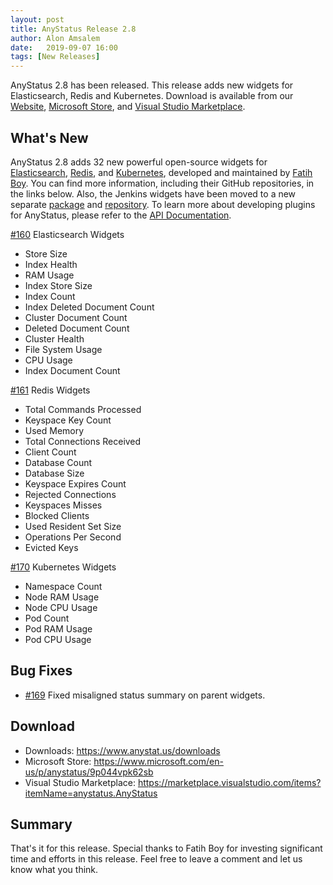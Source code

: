 ```yaml
---
layout: post
title: AnyStatus Release 2.8
author: Alon Amsalem
date:   2019-09-07 16:00
tags: [New Releases]
---
```


AnyStatus 2.8 has been released. This release adds new widgets for Elasticsearch, Redis and Kubernetes. Download is available from our [Website](https://www.anystat.us/downloads), [Microsoft Store](https://www.microsoft.com/en-us/p/anystatus/9p044vpk62sb), and [Visual Studio Marketplace](https://marketplace.visualstudio.com/items?itemName=anystatus.AnyStatus).

## What's New

AnyStatus 2.8 adds 32 new powerful open-source widgets for [Elasticsearch](https://www.elastic.co/), [Redis](https://redis.io/), and [Kubernetes](https://kubernetes.io/), developed and maintained by [Fatih Boy](https://github.com/fatihboy/).
You can find more information, including their GitHub repositories, in the links below. Also, the Jenkins widgets have been moved to a new separate [package](https://www.nuget.org/packages/AnyStatus.Plugins.Jenkins) and [repository](https://github.com/AnyStatus/Jenkins). To learn more about developing plugins for AnyStatus, please refer to the [API Documentation](/docs/api/).

[#160](https://github.com/AnyStatus/Support/issues/160) Elasticsearch Widgets

- Store Size
- Index Health
- RAM Usage
- Index Store Size
- Index Count
- Index Deleted Document Count
- Cluster Document Count
- Deleted Document Count
- Cluster Health
- File System Usage
- CPU Usage
- Index Document Count

[#161](https://github.com/AnyStatus/Support/issues/161) Redis Widgets

- Total Commands Processed
- Keyspace Key Count
- Used Memory
- Total Connections Received
- Client Count
- Database Count
- Database Size
- Keyspace Expires Count
- Rejected Connections
- Keyspaces Misses
- Blocked Clients
- Used Resident Set Size
- Operations Per Second
- Evicted Keys

[#170](https://github.com/AnyStatus/Support/issues/170) Kubernetes Widgets

- Namespace Count
- Node RAM Usage
- Node CPU Usage
- Pod Count
- Pod RAM Usage
- Pod CPU Usage

## Bug Fixes

- [#169](https://github.com/AnyStatus/Support/issues/169) Fixed misaligned status summary on parent widgets.

## Download

- Downloads: https://www.anystat.us/downloads
- Microsoft Store: https://www.microsoft.com/en-us/p/anystatus/9p044vpk62sb
- Visual Studio Marketplace: https://marketplace.visualstudio.com/items?itemName=anystatus.AnyStatus

## Summary

That's it for this release. Special thanks to Fatih Boy for investing significant time and efforts in this release.
Feel free to leave a comment and let us know what you think.
